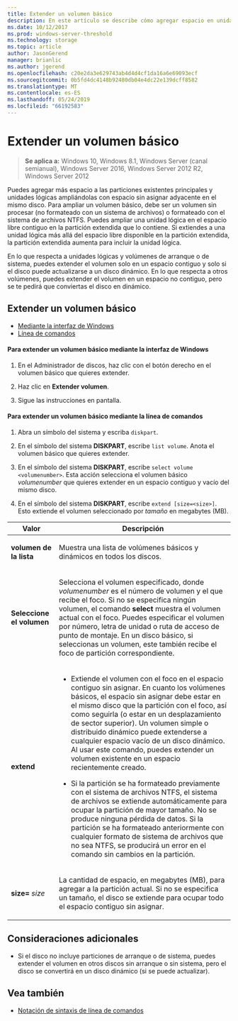 ```yaml
---
title: Extender un volumen básico
description: En este artículo se describe cómo agregar espacio en unidades principales y lógicas para extender un volumen básico
ms.date: 10/12/2017
ms.prod: windows-server-threshold
ms.technology: storage
ms.topic: article
author: JasonGerend
manager: brianlic
ms.author: jgerend
ms.openlocfilehash: c20e2da3e629743ab4d4d4cf1da16a6e69093ecf
ms.sourcegitcommit: 0b5fd4dc4148b92480db04e4dc22e139dcff8582
ms.translationtype: MT
ms.contentlocale: es-ES
ms.lasthandoff: 05/24/2019
ms.locfileid: "66192583"
---
```

# <a name="extend-a-basic-volume"></a>Extender un volumen básico

> **Se aplica a:** Windows 10, Windows 8.1, Windows Server (canal semianual), Windows Server 2016, Windows Server 2012 R2, Windows Server 2012

Puedes agregar más espacio a las particiones existentes principales y unidades lógicas ampliándolas con espacio sin asignar adyacente en el mismo disco. Para ampliar un volumen básico, debe ser un volumen sin procesar (no formateado con un sistema de archivos) o formateado con el sistema de archivos NTFS. Puedes ampliar una unidad lógica en el espacio libre contiguo en la partición extendida que lo contiene. Si extiendes a una unidad lógica más allá del espacio libre disponible en la partición extendida, la partición extendida aumenta para incluir la unidad lógica.

En lo que respecta a unidades lógicas y volúmenes de arranque o de sistema, puedes extender el volumen solo en un espacio contiguo y solo si el disco puede actualizarse a un disco dinámico. En lo que respecta a otros volúmenes, puedes extender el volumen en un espacio no contiguo, pero se te pedirá que conviertas el disco en dinámico.

## <a name="extending-a-basic-volume"></a>Extender un volumen básico

-   [Mediante la interfaz de Windows](#to-extend-a-basic-volume-using-the-windows-interface)
-   [Línea de comandos](#to-extend-a-basic-volume-using-a-command-line)

#### <a name="to-extend-a-basic-volume-using-the-windows-interface"></a>Para extender un volumen básico mediante la interfaz de Windows

1. En el Administrador de discos, haz clic con el botón derecho en el volumen básico que quieres extender.

2. Haz clic en **Extender volumen**.

3. Sigue las instrucciones en pantalla.

#### <a name="to-extend-a-basic-volume-using-a-command-line"></a>Para extender un volumen básico mediante la línea de comandos

1. Abra un símbolo del sistema y escriba `diskpart`.

2. En el símbolo del sistema **DISKPART**, escribe `list volume`. Anota el volumen básico que quieres extender.

3. En el símbolo del sistema **DISKPART**, escribe `select volume <volumenumber>`. Esta acción selecciona el volumen básico *volumenumber* que quieres extender en un espacio contiguo y vacío del mismo disco.

4. En el símbolo del sistema **DISKPART**, escribe `extend [size=<size>]`. Esto extiende el volumen seleccionado por *tamaño* en megabytes (MB).

| Valor | Descripción |
| --- | --- |
| <p>**volumen de la lista**</p> | <p>Muestra una lista de volúmenes básicos y dinámicos en todos los discos.</p> |
| <p>**Seleccione el volumen**</p> | <p>Selecciona el volumen especificado, donde <em>volumenumber</em> es el número de volumen y el que recibe el foco. Si no se especifica ningún volumen, el comando **select** muestra el volumen actual con el foco. Puedes especificar el volumen por número, letra de unidad o ruta de acceso de punto de montaje. En un disco básico, si seleccionas un volumen, este también recibe el foco de partición correspondiente.</p> |
| <p>**extend**</p> | <p><ul><li>Extiende el volumen con el foco en el espacio contiguo sin asignar. En cuanto los volúmenes básicos, el espacio sin asignar debe estar en el mismo disco que la partición con el foco, así como seguirla (o estar en un desplazamiento de sector superior). Un volumen simple o distribuido dinámico puede extenderse a cualquier espacio vacío de un disco dinámico. Al usar este comando, puedes extender un volumen existente en un espacio recientemente creado.</p></li ><p><li>Si la partición se ha formateado previamente con el sistema de archivos NTFS, el sistema de archivos se extiende automáticamente para ocupar la partición de mayor tamaño. No se produce ninguna pérdida de datos. Si la partición se ha formateado anteriormente con cualquier formato de sistema de archivos que no sea NTFS, se producirá un error en el comando sin cambios en la partición.</p></li></ul>|
| <p>**size=** <em>size</em></p> | <p>La cantidad de espacio, en megabytes (MB), para agregar a la partición actual. Si no se especifica un tamaño, el disco se extiende para ocupar todo el espacio contiguo sin asignar.</p> |

## <a name="additional-considerations"></a>Consideraciones adicionales

-   Si el disco no incluye particiones de arranque o de sistema, puedes extender el volumen en otros discos sin arranque o sin sistema, pero el disco se convertirá en un disco dinámico (si se puede actualizar).

## <a name="see-also"></a>Vea también

-   [Notación de sintaxis de línea de comandos](https://technet.microsoft.com/library/cc742449(v=ws.11).aspx)
